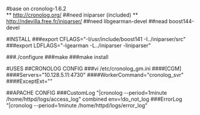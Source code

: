#base on cronolog-1.6.2    
** http://cronolog.org/
##need iniparser (included) 
** http://ndevilla.free.fr/iniparser/
##need libgearman-devel
##nead boost144-devel


#INSTALL
###export CFLAGS="-I/usr/include/boost141 -I../iniparser/src"
###export LDFLAGS="-lgearman -L../iniparser -liniparser"

###./configure
###make
###make install

#USES
##CRONOLOG CONFIG
###vi /etc/cronolog_gm.ini
####[CGM]
####Servers="10.128.5.11:4730"
####WorkerCommand="cronolog_svr"
####ExceptExt=""

##APACHE CONFIG
###CustomLog "|cronolog --period=1minute /home/httpd/logs/access_log" combined env=!do_not_log
###ErrorLog "|cronolog --period=1minute /home/httpd/logs/error_log"

